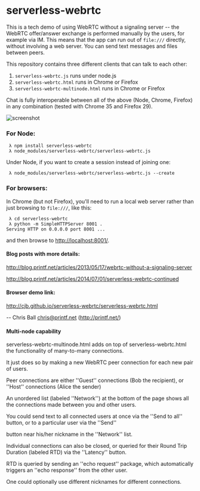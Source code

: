 serverless-webrtc
=================

This is a tech demo of using WebRTC without a signaling server -- the 
WebRTC offer/answer exchange is performed manually by the users, for example
via IM.  This means that the app can run out of `file:///` directly, without
involving a web server.  You can send text messages and files between peers.

This repository contains three different clients that can talk to each other:

1. `serverless-webrtc.js` runs under node.js
2. `serverless-webrtc.html` runs in Chrome or Firefox
3. `serverless-webrtc-multinode.html` runs in Chrome or Firefox

Chat is fully interoperable between all of the above (Node, Chrome, Firefox)
in any combination (tested with Chrome 35 and Firefox 29).

![screenshot](https://raw.github.com/cjb/serverless-webrtc/master/serverless-webrtc.png)

### For Node:

```
 λ npm install serverless-webrtc
 λ node_modules/serverless-webrtc/serverless-webrtc.js
```

Under Node, if you want to create a session instead of joining one:

```
 λ node_modules/serverless-webrtc/serverless-webrtc.js --create
```

### For browsers:

In Chrome (but not Firefox), you'll need to run a local web server rather
than just browsing to `file:///`, like this:

```
 λ cd serverless-webrtc
 λ python -m SimpleHTTPServer 8001 .
Serving HTTP on 0.0.0.0 port 8001 ...
```

and then browse to [http://localhost:8001/](http://localhost:8001/).

#### Blog posts with more details:

http://blog.printf.net/articles/2013/05/17/webrtc-without-a-signaling-server

http://blog.printf.net/articles/2014/07/01/serverless-webrtc-continued

#### Browser demo link:

http://cjb.github.io/serverless-webrtc/serverless-webrtc.html

-- Chris Ball <chris@printf.net> (http://printf.net/)

#### Multi-node capability

serverless-webrtc-multinode.html adds on top of serverless-webrtc.html the functionality of many-to-many connections.

It just does so by making a new WebRTC peer connection for each new pair of users.

Peer connections are either ''Guest'' connections (Bob the recipient), or ''Host'' connections (Alice the sender)

An unordered list (labeled ''Network'') at the bottom of the page shows all the connections made between you and other users.

You could send text to all connected users at once via the ''Send to all'' button, or to a particular user via the ''Send''

button near his/her nickname in the ''Network'' list.

Individual connections can also be closed, or queried for their Round Trip Duration (labeled RTD) via the ''Latency'' button.

RTD is queried by sending an ''echo request'' package, which automatically triggers an ''echo response'' from the other user.

One could optionally use different nicknames for different connections.
